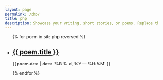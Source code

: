```yaml
---
layout: page
permalink: /php/
title: php
description: Showcase your writing, short stories, or poems. Replace this text with your description.
---
```


<ul class="post-list">
{% for poem in site.php reversed %}
    <li>
        <h2><a class="poem-title" href="{{ poem.url | prepend: site.baseurl }}">{{ poem.title }}</a></h2>
        <p class="post-meta">{{ poem.date | date: '%B %-d, %Y — %H:%M' }}</p>
      </li>
{% endfor %}
</ul>
